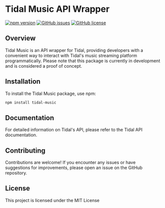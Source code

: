 # Tidal Music API Wrapper

[![npm version](https://img.shields.io/npm/v/tidal-music.svg)](https://www.npmjs.com/package/tidal-music)
[![GitHub issues](https://img.shields.io/github/issues/hdgamer1404Jonas/TidalAPI.svg)](https://github.com/hdgamer1404Jonas/TidalAPI/issues)
[![GitHub license](https://img.shields.io/github/license/hdgamer1404Jonas/TidalAPI.svg)](https://github.com/hdgamer1404Jonas/TidalAPI/blob/main/LICENSE)

## Overview

Tidal Music is an API wrapper for Tidal, providing developers with a convenient way to interact with Tidal's music streaming platform programmatically. Please note that this package is currently in development and is considered a proof of concept.

## Installation

To install the Tidal Music package, use npm:

```bash
npm install tidal-music
```

## Documentation

For detailed information on Tidal's API, please refer to the Tidal API documentation.

## Contributing

Contributions are welcome! If you encounter any issues or have suggestions for improvements, please open an issue on the GitHub repository.

## License

This project is licensed under the MIT License